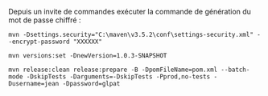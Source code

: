 Depuis un invite de commandes exécuter la commande de génération du mot de passe chiffré :

```batch
mvn -Dsettings.security="C:\maven\v3.5.2\conf\settings-security.xml" --encrypt-password "XXXXXX"
```

```batch
mvn versions:set -DnewVersion=1.0.3-SNAPSHOT
```

```batch
mvn release:clean release:prepare -B -DpomFileName=pom.xml --batch-mode -DskipTests -Darguments=-DskipTests -Pprod,no-tests -Dusername=jean -Dpassword=glpat
```
